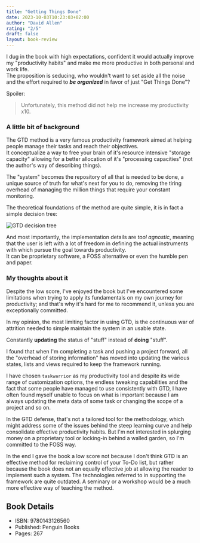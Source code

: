 ```yaml
---
title: "Getting Things Done"
date: 2023-10-03T10:23:03+02:00
author: "David Allen"
rating: "2/5"
draft: false
layout: book-review
---
```


I dug in the book with high expectations, confident it would actually
improve my "productivity habits" and make me more productive in both
personal and work life.  
The proposition is seducing, who wouldn't want to set aside all the noise and
the effort required to _**be organized**_ in favor of just "Get Things Done"?

Spoiler:

> Unfortunately, this method did not help me increase my productivity x10.

### A little bit of background
The GTD method is a very famous productivity framework aimed at helping people
manage their tasks and reach their objectives.  
It conceptualize a way to free your brain of it's resource intensive
"storage capacity" allowing for a better allocation of it's "processing
capacities" (not the author's way of describing things).

The "system" becomes the repository of all that is needed to be done, a unique
source of truth for what's next for you to do, removing the tiring overhead of
managing the million things that require your constant monitoring.

The theoretical foundations of the method are quite simple, it is in fact
a simple decision tree:

![GTD decision tree](/img/gtd/gtd-workflow.png "GTD in its essence")

And most importantly, the implementation details are *tool agnostic*, meaning
that the user is left with a lot of freedom in defining the actual instruments
with which pursue the goal towards productivity.  
It can be proprietary software, a FOSS alternative or even the humble pen and
paper.

### My thoughts about it
Despite the low score, I've enjoyed the book but I've encountered some
limitations when trying to apply its fundamentals on my own journey for
productivity; and that's why it's hard for me to recommend it, unless you are
exceptionally committed.

In my opinion, the most limiting factor in using GTD, is the continuous war of
attrition needed to simple maintain the system in an usable state.

Constantly **updating** the status of "stuff" instead of **doing** "stuff".

I found that when I'm completing a task and pushing a project forward, all the
"overhead of storing information" has moved into updating the
various states, lists and views required to keep the framework running.

I have chosen `taskwarrior` as my productivity tool and despite its wide range
of customization options, the endless tweaking capabilities and the fact that
some people have managed to use consistently with GTD, I have often found myself
unable to focus on what is important because I am always updating the meta data
of some task or changing the scope of a project and so on.

In the GTD defense, that's not a tailored tool for the methodology, which might
address some of the issues behind the steep learning curve and help
consolidate effective productivity habits. But I'm not interested in splurging
money on a proprietary tool or locking-in behind a walled garden, so I'm
committed to the FOSS way.

In the end I gave the book a low score not because I don't think GTD is an effective method
for reclaiming control of your To-Do list, but rather because the book does not
an equally effective job at allowing the reader to implement such a system.
The technologies referred to in supporting the framework are quite outdated.
A seminary or a workshop would be a much more effective way of teaching the
method.

## Book Details

- ISBN:	9780143126560 
- Published: Penguin Books
- Pages: 267
